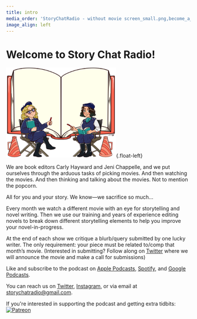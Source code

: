```yaml
---
title: intro
media_order: 'StoryChatRadio - without movie screen_small.png,become_a_patron_button@2x.png'
image_align: left
---
```


# Welcome to Story Chat Radio!

![Story Chat Radio](StoryChatRadio%20-%20without%20movie%20screen_small.png){.float-left}

We are book editors Carly Hayward and Jeni Chappelle, and we put ourselves through the arduous tasks of picking movies. And then watching the movies. And then thinking and talking about the movies. Not to mention the popcorn.

All for you and your story. We know—we sacrifice so much…

Every month we watch a different movie with an eye for storytelling and novel writing. Then we use our training and years of experience editing novels to break down different storytelling elements to help you improve your novel-in-progress.

At the end of each show we critique a blurb/query submitted by one lucky writer. The only requirement: your piece must be related to/comp that month’s movie. (Interested in submitting? Follow along on [Twitter](https://twitter.com/StoryChatRadio?target=_blank) where we will announce the movie and make a call for submissions)

Like and subscribe to the podcast on [Apple Podcasts](https://podcasts.apple.com/us/podcast/story-chat-radio/id1483688097?target=_blank), [Spotify](https://open.spotify.com/show/3o7zYGOeJMHfKFdCrhlILb?target=_blank), and [Google Podcasts](https://podcasts.google.com/?feed=aHR0cHM6Ly9zdG9yeWNoYXRyYWRpby5saWJzeW4uY29tL3Jzcw&ep=14).

You can reach us on [Twitter](https://twitter.com/StoryChatRadio?target=_blank), [Instagram](https://www.instagram.com/storychatradio?target=_blank), or via email at storychatradio@gmail.com.

If you're interested in supporting the podcast and getting extra tidbits: [![Patreon](become_a_patron_button.png?cropResize=50,50)](https://www.patreon.com/storychatradio?target=_blank)